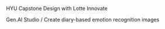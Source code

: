 HYU Capstone Design with Lotte Innovate

Gen.AI Studio / Create diary-based emotion recognition images
